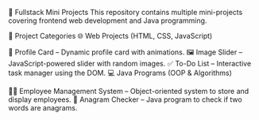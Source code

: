 🚀 Fullstack Mini Projects
This repository contains multiple mini-projects covering frontend web development and Java programming.

📌 Project Categories
🌐 Web Projects (HTML, CSS, JavaScript)

📇 Profile Card – Dynamic profile card with animations.
🖼 Image Slider – JavaScript-powered slider with random images.
✅ To-Do List – Interactive task manager using the DOM.
💻 Java Programs (OOP & Algorithms)

👨‍💼 Employee Management System – Object-oriented system to store and display employees.
🔀 Anagram Checker – Java program to check if two words are anagrams.
